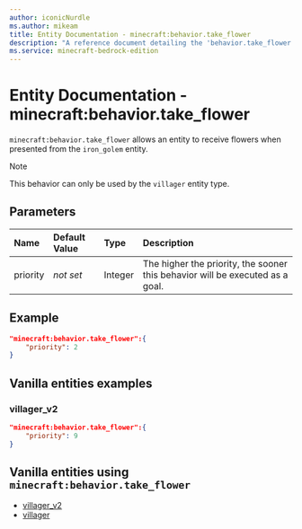 ```yaml
---
author: iconicNurdle
ms.author: mikeam
title: Entity Documentation - minecraft:behavior.take_flower
description: "A reference document detailing the 'behavior.take_flower' entity goal"
ms.service: minecraft-bedrock-edition
---
```


# Entity Documentation - minecraft:behavior.take_flower

`minecraft:behavior.take_flower` allows an entity to receive flowers when presented from the `iron_golem` entity.

> [!NOTE]
> This behavior can only be used by the `villager` entity type.

## Parameters

|Name |Default Value  |Type  |Description  |
|:----------|:----------|:----------|:----------|
| priority|*not set*|Integer|The higher the priority, the sooner this behavior will be executed as a goal.|

## Example

```json
"minecraft:behavior.take_flower":{
    "priority": 2
}
```

## Vanilla entities examples

### villager_v2

```json
"minecraft:behavior.take_flower":{
    "priority": 9
}
```

## Vanilla entities using `minecraft:behavior.take_flower`

- [villager_v2](../../../../Source/VanillaBehaviorPack_Snippets/entities/villager_v2.md)
- [villager](../../../../Source/VanillaBehaviorPack_Snippets/entities/villager.md)
